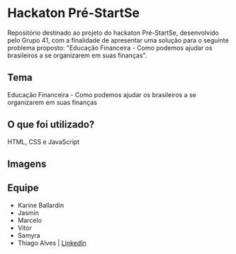 # Hackaton Pré-StartSe
 
Repositório destinado ao projeto do hackaton Pré-StartSe, desenvolvido pelo Grupo 41, com a finalidade de apresentar uma solução para o seguinte problema proposto: "Educação Financeira -  Como podemos ajudar os brasileiros a se organizarem em suas finanças".

## Tema

Educação Financeira -  Como podemos ajudar os brasileiros a se organizarem em suas finanças

## O que foi utilizado?

HTML, CSS e JavaScript

## Imagens

## Equipe

- Karine Ballardin
- Jasmin
- Marcelo
- Vitor
- Samyra
- Thiago Alves | [LinkedIn](https://www.linkedin.com/in/allves/)
